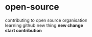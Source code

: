 # open-source
contributing to open source organisation
<br>
learning github
new thing
<b>
new change
<br>
start
contribution
